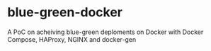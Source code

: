 # blue-green-docker
A PoC on acheiving blue-green deploments on Docker with Docker Compose, HAProxy, NGINX and docker-gen
